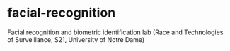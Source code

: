 # facial-recognition
Facial recognition and biometric identification lab (Race and Technologies of Surveillance, S21, University of Notre Dame)
